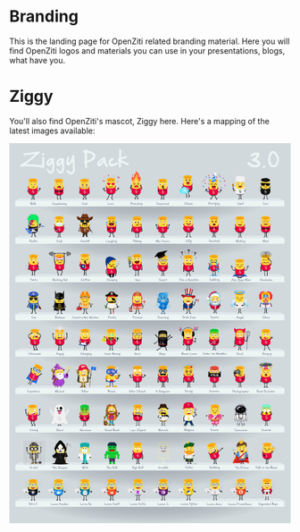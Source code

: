 # Branding
This is the landing page for OpenZiti related branding material. Here you will find OpenZiti logos and materials you can use in your presentations, blogs, what have you.

# Ziggy
You'll also find OpenZiti's mascot, Ziggy here. Here's a mapping of the latest images available:

![Ziggy Overview](images/ziggy/ai/Ziggy-Pack.png)

